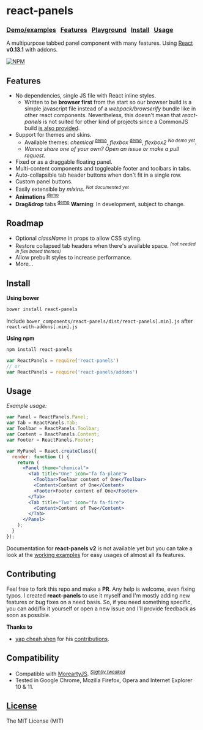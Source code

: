 react-panels
===========
### [Demo/examples](http://theadd.github.io/react-panels/) &nbsp; [Features](#features) &nbsp; [Playground](http://theadd.github.io/react-panels/playground/) &nbsp; [Install](#install) &nbsp; [Usage](#usage)

A multipurpose tabbed panel component with many features. Using [React](http://facebook.github.io/react/) **v0.13.1** with addons.

[![NPM](https://nodei.co/npm/react-panels.png?downloads=true&stars=true)](https://nodei.co/npm/react-panels/)


## Features

* No dependencies, single JS file with React inline styles.
  * Written to be **browser first** from the start so our browser build is a simple javascript file instead of a *webpack/browserify* bundle like in other react components. Nevertheless, this doesn't mean that *react-panels* is not suited for other kind of projects since a CommonJS build [is also provided](#install).
* Support for themes and skins.
  * Available themes: *chemical* <sup>[demo](http://theadd.github.io/react-panels/bower_components/react-panels/examples/floating/index.html)</sup>, *flexbox* <sup>[demo](http://theadd.github.io/react-panels/bower_components/react-panels/examples/flexbox/basic/index.html)</sup>, *flexbox2* <sup>*No demo yet*</sup>.
  * *Wanna share one of your own? Open an issue or make a pull request.*
* Fixed or as a draggable floating panel.
* Multi-content components and toggleable footer and toolbars in tabs.
* Auto-collapsible tab header buttons when don't fit in a single row.
* Custom panel buttons.
* Easily extensible by *mixins*. <sup>*Not documented yet*</sup>
* **Animations** <sup>[demo](http://theadd.github.io/react-panels/bower_components/react-panels/examples/flexbox/animations/index.html)</sup>
* **Drag&drop** tabs <sup>[demo](http://theadd.github.io/react-panels/bower_components/react-panels/examples/flexbox/animations-dnd/index.html)</sup> **Warning**: In development, subject to change.


## Roadmap

* Optional *className* in props to allow CSS styling.
* Restore collapsed tab headers when there's available space. <sup>*(not needed in flex based themes)*</sup>
* Allow prebuilt styles to increase performance.
* More...


## Install

**Using bower**
```sh
bower install react-panels
```
Include ```bower_components/react-panels/dist/react-panels[.min].js``` after ```react-with-addons[.min].js```

**Using npm**
```sh
npm install react-panels
```
```js
var ReactPanels = require('react-panels')
// or
var ReactPanels = require('react-panels/addons')
```


## Usage

*Example usage:*

```jsx
var Panel = ReactPanels.Panel;
var Tab = ReactPanels.Tab;
var Toolbar = ReactPanels.Toolbar;
var Content = ReactPanels.Content;
var Footer = ReactPanels.Footer;

var MyPanel = React.createClass({
  render: function () {
    return (
      <Panel theme="chemical">
        <Tab title="One" icon="fa fa-plane">
          <Toolbar>Toolbar content of One</Toolbar>
          <Content>Content of One</Content>
          <Footer>Footer content of One</Footer>
        </Tab>
        <Tab title="Two" icon="fa fa-fire">
          <Content>Content of Two</Content>
        </Tab>
      </Panel>
    );
  }
});
```

Documentation for **react-panels v2** is not available yet but you can take a look at the [working examples](http://theadd.github.io/react-panels/) for easy usages of almost all its features.


## Contributing

Feel free to fork this repo and make a **PR**. Any help is welcome, even fixing typos. I created **react-panels** to use it myself and I'm mostly adding new features or bug fixes on a need basis. So, if you need something specific, you can add/fix it yourself or open a new issue and I'll provide feedback as soon as possible.

**Thanks to**

* [yap cheah shen](https://github.com/yapcheahshen) for his [contributions](https://github.com/Theadd/react-panels/commits?author=yapcheahshen).


## Compatibility

* Compatible with [MoreartyJS](https://github.com/moreartyjs/moreartyjs). <sup>[*Slightly tweaked*](https://github.com/Theadd/react-panels/blob/c3af7999177b4f36fcb9fff5960f6684df6ab412/dist/react-panels.js#L580)</sup>
* Tested in Google Chrome, Mozilla Firefox, Opera and Internet Explorer 10 & 11.


## [License](https://github.com/Theadd/react-panels/blob/master/LICENSE)

The MIT License (MIT)
